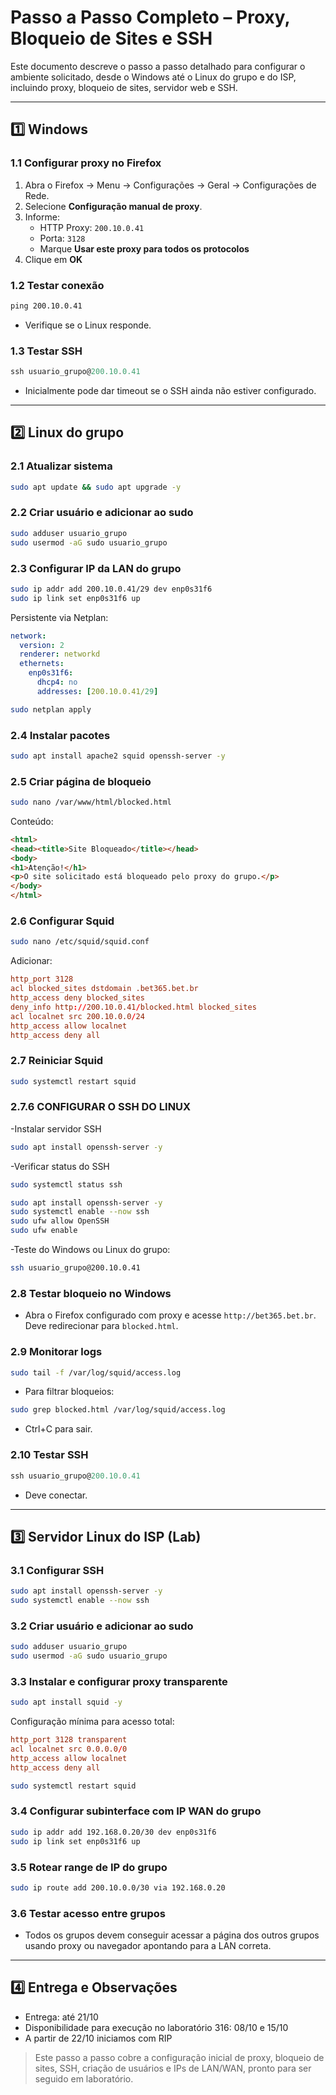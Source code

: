 # Passo a Passo Completo – Proxy, Bloqueio de Sites e SSH

Este documento descreve o passo a passo detalhado para configurar o ambiente solicitado, desde o Windows até o Linux do grupo e do ISP, incluindo proxy, bloqueio de sites, servidor web e SSH.

---

## 1️⃣ Windows

### 1.1 Configurar proxy no Firefox

1. Abra o Firefox → Menu → Configurações → Geral → Configurações de Rede.
2. Selecione **Configuração manual de proxy**.
3. Informe:
   - HTTP Proxy: `200.10.0.41`
   - Porta: `3128`
   - Marque **Usar este proxy para todos os protocolos**
4. Clique em **OK**

### 1.2 Testar conexão

```cmd
ping 200.10.0.41
```
- Verifique se o Linux responde.

### 1.3 Testar SSH

```powershell
ssh usuario_grupo@200.10.0.41
```
- Inicialmente pode dar timeout se o SSH ainda não estiver configurado.

---

## 2️⃣ Linux do grupo

### 2.1 Atualizar sistema

```bash
sudo apt update && sudo apt upgrade -y
```

### 2.2 Criar usuário e adicionar ao sudo

```bash
sudo adduser usuario_grupo
sudo usermod -aG sudo usuario_grupo
```

### 2.3 Configurar IP da LAN do grupo

```bash
sudo ip addr add 200.10.0.41/29 dev enp0s31f6
sudo ip link set enp0s31f6 up
```

Persistente via Netplan:
```yaml
network:
  version: 2
  renderer: networkd
  ethernets:
    enp0s31f6:
      dhcp4: no
      addresses: [200.10.0.41/29]
```
```bash
sudo netplan apply
```

### 2.4 Instalar pacotes

```bash
sudo apt install apache2 squid openssh-server -y
```

### 2.5 Criar página de bloqueio

```bash
sudo nano /var/www/html/blocked.html
```
Conteúdo:
```html
<html>
<head><title>Site Bloqueado</title></head>
<body>
<h1>Atenção!</h1>
<p>O site solicitado está bloqueado pelo proxy do grupo.</p>
</body>
</html>
```

### 2.6 Configurar Squid

```bash
sudo nano /etc/squid/squid.conf
```
Adicionar:
```conf
http_port 3128
acl blocked_sites dstdomain .bet365.bet.br
http_access deny blocked_sites
deny_info http://200.10.0.41/blocked.html blocked_sites
acl localnet src 200.10.0.0/24
http_access allow localnet
http_access deny all
```

### 2.7 Reiniciar Squid

```bash
sudo systemctl restart squid
```


### 2.7.6 CONFIGURAR O SSH DO LINUX 

-Instalar servidor SSH
```bash
sudo apt install openssh-server -y
```

-Verificar status do SSH
```bash
sudo systemctl status ssh


```
```bash
sudo apt install openssh-server -y
sudo systemctl enable --now ssh
sudo ufw allow OpenSSH
sudo ufw enable
```

-Teste do Windows ou Linux do grupo:
```bash
ssh usuario_grupo@200.10.0.41
```



### 2.8 Testar bloqueio no Windows
- Abra o Firefox configurado com proxy e acesse `http://bet365.bet.br`. Deve redirecionar para `blocked.html`.

### 2.9 Monitorar logs

```bash
sudo tail -f /var/log/squid/access.log
```
- Para filtrar bloqueios:
```bash
sudo grep blocked.html /var/log/squid/access.log
```
- Ctrl+C para sair.

### 2.10 Testar SSH

```powershell
ssh usuario_grupo@200.10.0.41
```
- Deve conectar.

---

## 3️⃣ Servidor Linux do ISP (Lab)

### 3.1 Configurar SSH

```bash
sudo apt install openssh-server -y
sudo systemctl enable --now ssh
```

### 3.2 Criar usuário e adicionar ao sudo

```bash
sudo adduser usuario_grupo
sudo usermod -aG sudo usuario_grupo
```

### 3.3 Instalar e configurar proxy transparente

```bash
sudo apt install squid -y
```
Configuração mínima para acesso total:
```conf
http_port 3128 transparent
acl localnet src 0.0.0.0/0
http_access allow localnet
http_access deny all
```
```bash
sudo systemctl restart squid
```

### 3.4 Configurar subinterface com IP WAN do grupo
```bash
sudo ip addr add 192.168.0.20/30 dev enp0s31f6
sudo ip link set enp0s31f6 up
```

### 3.5 Rotear range de IP do grupo
```bash
sudo ip route add 200.10.0.0/30 via 192.168.0.20
```

### 3.6 Testar acesso entre grupos
- Todos os grupos devem conseguir acessar a página dos outros grupos usando proxy ou navegador apontando para a LAN correta.

---




## 4️⃣ Entrega e Observações
- Entrega: até 21/10
- Disponibilidade para execução no laboratório 316: 08/10 e 15/10
- A partir de 22/10 iniciamos com RIP

> Este passo a passo cobre a configuração inicial de proxy, bloqueio de sites, SSH, criação de usuários e IPs de LAN/WAN, pronto para ser seguido em laboratório.

